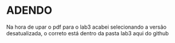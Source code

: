 # ADENDO


Na hora de upar o pdf para o lab3 acabei selecionando a versão desatualizada, o correto está dentro da pasta lab3 aqui do github
